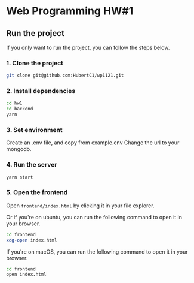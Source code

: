 # Web Programming HW#1
## Run the project

If you only want to run the project, you can follow the steps below.

### 1. Clone the project

```bash
git clone git@github.com:HubertC1/wp1121.git 
```

### 2. Install dependencies

```bash
cd hw1
cd backend
yarn
```

### 3. Set environment
Create an .env file, and copy from example.env
Change the url to your mongodb.

### 4. Run the server

```bash
yarn start
```

### 5. Open the frontend

Open `frontend/index.html` by clicking it in your file explorer.

Or if you're on ubuntu, you can run the following command to open it in your browser.

```bash
cd frontend
xdg-open index.html
```

If you're on macOS, you can run the following command to open it in your browser.

```bash
cd frontend
open index.html
```